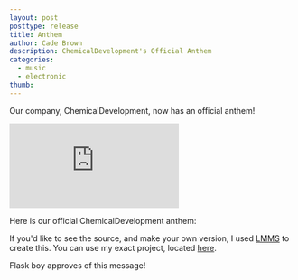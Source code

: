 ```yaml
---
layout: post
posttype: release
title: Anthem
author: Cade Brown
description: ChemicalDevelopment's Official Anthem
categories:
  - music
  - electronic
thumb: 
---
```


Our company, ChemicalDevelopment, now has an official anthem!

<!--more-->

<iframe class="integrated-player" src="https://clyp.it/e4ztrmam/widget" frameborder="0"></iframe>

Here is our official ChemicalDevelopment anthem:

If you'd like to see the source, and make your own version, I used [LMMS](http://lmms.io) to create this. You can use my exact project, located [here](https://github.com/CadeBrown/projectfiles/blob/master/music/chemicaldevelopment_anthem.mmpz).

Flask boy approves of this message!

